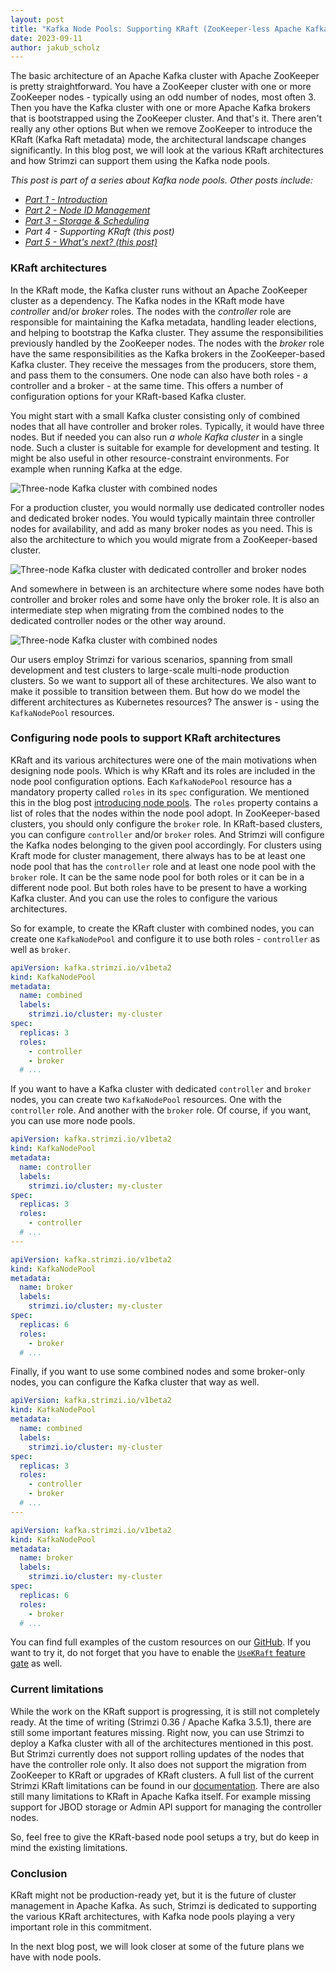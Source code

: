 ```yaml
---
layout: post
title: "Kafka Node Pools: Supporting KRaft (ZooKeeper-less Apache Kafka)"
date: 2023-09-11
author: jakub_scholz
---
```


The basic architecture of an Apache Kafka cluster with Apache ZooKeeper is pretty straightforward.
You have a ZooKeeper cluster with one or more ZooKeeper nodes - typically using an odd number of nodes, most often 3.
Then you have the Kafka cluster with one or more Apache Kafka brokers that is bootstrapped using the ZooKeeper cluster.
And that's it.
There aren't really any other options
But when we remove ZooKeeper to introduce the KRaft (Kafka Raft metadata) mode, the architectural landscape changes significantly.
In this blog post, we will look at the various KRaft architectures and how Strimzi can support them using the Kafka node pools.

<!--more-->

_This post is part of a series about Kafka node pools.
Other posts include:_

* _[Part 1 - Introduction](https://strimzi.io/blog/2023/08/14/kafka-node-pools-introduction/)_
* _[Part 2 - Node ID Management](https://strimzi.io/blog/2023/08/23/kafka-node-pools-node-id-management/)_
* _[Part 3 - Storage & Scheduling](https://strimzi.io/blog/2023/08/28/kafka-node-pools-storage-and-scheduling/)_
* _Part 4 - Supporting KRaft (this post)_
* _[Part 5 - What's next? (this post)](https://strimzi.io/blog/2023/09/11/kafka-node-pools-whats-next/)_

### KRaft architectures

In the KRaft mode, the Kafka cluster runs without an Apache ZooKeeper cluster as a dependency.
The Kafka nodes in the KRaft mode have _controller_ and/or _broker_ roles.
The nodes with the _controller_ role are responsible for maintaining the Kafka metadata, handling leader elections, and helping to bootstrap the Kafka cluster.
They assume the responsibilities previously handled by the ZooKeeper nodes.
The nodes with the _broker_ role have the same responsibilities as the Kafka brokers in the ZooKeeper-based Kafka cluster.
They receive the messages from the producers, store them, and pass them to the consumers.
One node can also have both roles - a controller and a broker -  at the same time.
This offers a number of configuration options for your KRaft-based Kafka cluster.

You might start with a small Kafka cluster consisting only of combined nodes that all have controller and broker roles.
Typically, it would have three nodes.
But if needed you can also run _a whole Kafka cluster_ in a single node.
Such a cluster is suitable for example for development and testing.
It might be also useful in other resource-constraint environments.
For example when running Kafka at the edge.

![Three-node Kafka cluster with combined nodes](/assets/images/posts/2023-09-11-kafka-node-pools-supporting-kraft-combined-nodes.png)

For a production cluster, you would normally use dedicated controller nodes and dedicated broker nodes.
You would typically maintain three controller nodes for availability, and add as many broker nodes as you need.
This is also the architecture to which you would migrate from a ZooKeeper-based cluster.

![Three-node Kafka cluster with dedicated controller and broker nodes](/assets/images/posts/2023-09-11-kafka-node-pools-supporting-kraft-separate-nodes.png)

And somewhere in between is an architecture where some nodes have both controller and broker roles and some have only the broker role.
It is also an intermediate step when migrating from the combined nodes to the dedicated controller nodes or the other way around. 

![Three-node Kafka cluster with combined nodes](/assets/images/posts/2023-09-11-kafka-node-pools-supporting-kraft-semi-combined-nodes.png)

Our users employ Strimzi for various scenarios, spanning from small development and test clusters to large-scale multi-node production clusters.
So we want to support all of these architectures.
We also want to make it possible to transition between them.
But how do we model the different architectures as Kubernetes resources?
The answer is - using the `KafkaNodePool` resources.

### Configuring node pools to support KRaft architectures

KRaft and its various architectures were one of the main motivations when designing node pools.
Which is why KRaft and its roles are included in the node pool configuration options.
Each `KafkaNodePool` resource has a mandatory property called `roles` in its `spec` configuration.
We mentioned this in the blog post [introducing node pools](https://strimzi.io/blog/2023/08/14/kafka-node-pools-introduction/).
The `roles` property contains a list of roles that the nodes within the node pool adopt.
In ZooKeeper-based clusters, you should only configure the `broker` role.
In KRaft-based clusters, you can configure `controller` and/or `broker` roles.
And Strimzi will configure the Kafka nodes belonging to the given pool accordingly.
For clusters using Kraft mode for cluster management, there always has to be at least one node pool that has the `controller` role and at least one node pool with the `broker` role.
It can be the same node pool for both roles or it can be in a different node pool.
But both roles have to be present to have a working Kafka cluster.
And you can use the roles to configure the various architectures.

So for example, to create the KRaft cluster with combined nodes, you can create one `KafkaNodePool` and configure it to use both roles - `controller` as well as `broker`.

```yaml
apiVersion: kafka.strimzi.io/v1beta2
kind: KafkaNodePool
metadata:
  name: combined
  labels:
    strimzi.io/cluster: my-cluster
spec:
  replicas: 3
  roles:
    - controller
    - broker
  # ...
```

If you want to have a Kafka cluster with dedicated `controller` and `broker` nodes, you can create two `KafkaNodePool` resources.
One with the `controller` role.
And another with the `broker` role.
Of course, if you want, you can use more node pools.

```yaml
apiVersion: kafka.strimzi.io/v1beta2
kind: KafkaNodePool
metadata:
  name: controller
  labels:
    strimzi.io/cluster: my-cluster
spec:
  replicas: 3
  roles:
    - controller
  # ...
---

apiVersion: kafka.strimzi.io/v1beta2
kind: KafkaNodePool
metadata:
  name: broker
  labels:
    strimzi.io/cluster: my-cluster
spec:
  replicas: 6
  roles:
    - broker
  # ...
```

Finally, if you want to use some combined nodes and some broker-only nodes, you can configure the Kafka cluster that way as well.

```yaml
apiVersion: kafka.strimzi.io/v1beta2
kind: KafkaNodePool
metadata:
  name: combined
  labels:
    strimzi.io/cluster: my-cluster
spec:
  replicas: 3
  roles:
    - controller
    - broker
  # ...
---

apiVersion: kafka.strimzi.io/v1beta2
kind: KafkaNodePool
metadata:
  name: broker
  labels:
    strimzi.io/cluster: my-cluster
spec:
  replicas: 6
  roles:
    - broker
  # ...
```

You can find full examples of the custom resources on our [GitHub](https://github.com/strimzi/strimzi-kafka-operator/tree/main/examples/kafka/nodepools).
If you want to try it, do not forget that you have to enable the [`UseKRaft` feature gate](https://strimzi.io/docs/operators/0.36.1/full/deploying.html#ref-operator-use-kraft-feature-gate-str) as well.

### Current limitations

While the work on the KRaft support is progressing, it is still not completely ready.
At the time of writing (Strimzi 0.36 / Apache Kafka 3.5.1), there are still some important features missing.
Right now, you can use Strimzi to deploy a Kafka cluster with all of the architectures mentioned in this post.
But Strimzi currently does not support rolling updates of the nodes that have the controller role only.
It also does not support the migration from ZooKeeper to KRaft or upgrades of KRaft clusters.
A full list of the current Strimzi KRaft limitations can be found in our [documentation](https://strimzi.io/docs/operators/latest/full/deploying.html#ref-operator-use-kraft-feature-gate-str).
There are also still many limitations to KRaft in Apache Kafka itself.
For example missing support for JBOD storage or Admin API support for managing the controller nodes.

So, feel free to give the KRaft-based node pool setups a try, but do keep in mind the existing limitations.

### Conclusion

KRaft might not be production-ready yet, but it is the future of cluster management in Apache Kafka.
As such, Strimzi is dedicated to supporting the various KRaft architectures, with Kafka node pools playing a very important role in this commitment.

In the next blog post, we will look closer at some of the future plans we have with node pools.
